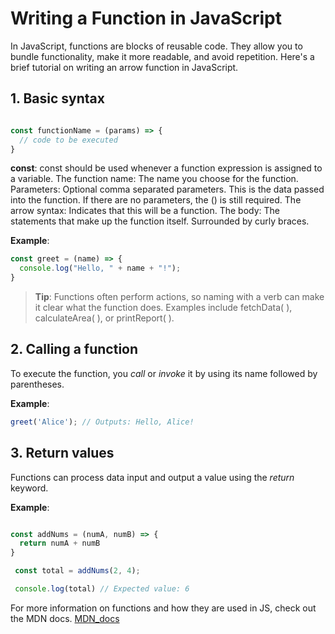 # Writing a Function in JavaScript 

In JavaScript, functions are blocks of reusable code. They allow you to bundle functionality, make it more readable, and avoid repetition. Here's a brief tutorial on writing an arrow function in JavaScript.

##  1. Basic syntax 

```javascript

const functionName = (params) => {
  // code to be executed
}
```

**const**: const should be used whenever a function expression is assigned to a variable.
The function name: The name you choose for the function.
Parameters: Optional comma separated parameters. This is the data passed into the function. If there are no parameters, the () is still required.
The arrow syntax: Indicates that this will be a function.
The body: The statements that make up the function itself. Surrounded by curly braces.

**Example**:
```javascript
const greet = (name) => {
  console.log("Hello, " + name + "!");
}
```

>**Tip**: Functions often perform actions, so naming with a verb can make it clear what the function does. Examples include fetchData( ), calculateArea( ), or printReport( ). 

## 2. Calling a function 

To execute the function, you *call* or *invoke* it by using its name followed by parentheses.

**Example**:
```javascript
greet('Alice'); // Outputs: Hello, Alice!
```

## 3. Return values 

Functions can process data input and output a value using the *return* keyword.

**Example**: 
```javascript

const addNums = (numA, numB) => {
  return numA + numB
}

 const total = addNums(2, 4);

 console.log(total) // Expected value: 6

```

For more information on functions and how they are used in JS, check out the MDN docs. 
[MDN_docs](https://developer.mozilla.org/en-US/docs/Web/JavaScript/Guide/Functions)


